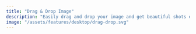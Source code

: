 ```yaml
---
title: "Drag & Drop Image"
description: "Easily drag and drop your image and get beautiful shots everytime. No over the top tooling to add friction to creating stories."
image: "/assets/features/desktop/drag-drop.svg"
---
```

